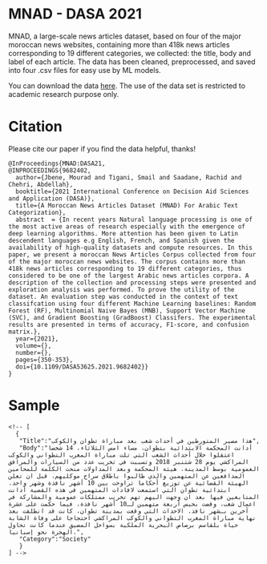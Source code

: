 # MNAD - DASA 2021

MNAD, a large-scale news articles dataset, based on four of the major moroccan news websites, containing more than 418k news articles corresponding to 19 different categories, we collected: the title, body and label of each article.
The data has been cleaned, preprocessed, and saved into four .csv files for easy use by ML models. 

You can download the data [here](https://www.kaggle.com/jmourad100/mnad-moroccan-news-articles-dataset). The use of the data set is restricted to academic research purpose only.

# Citation

Please cite our paper if you find the data helpful, thanks!

```
@InProceedings{MNAD:DASA21,
@INPROCEEDINGS{9682402,
  author={Jbene, Mourad and Tigani, Smail and Saadane, Rachid and Chehri, Abdellah},
  booktitle={2021 International Conference on Decision Aid Sciences and Application (DASA)}, 
  title={A Moroccan News Articles Dataset (MNAD) For Arabic Text Categorization},
  abstract  = {In recent years Natural language processing is one of the most active areas of research especially with the emergence of deep learning algorithms. More attention has been given to Latin descendent languages e.g English, French, and Spanish given the availability of high-quality datasets and compute resources. In this paper, we present a moroccan News Articles Corpus collected from four of the major moroccan news websites. The corpus contains more than 418k news articles corresponding to 19 different categories, thus considered to be one of the largest Arabic news articles corpora. A description of the collection and processing steps were presented and exploration analysis was performed. To prove the utility of the dataset. An evaluation step was conducted in the context of text classifcation using four different Machine Learning baselines: Random Forest (RF), Multinomial Naive Bayes (MNB), Support Vector Machine (SVC), and Gradient Boosting (GradBoost) Classifers. The experimental results are presented in terms of accuracy, F1-score, and confusion matrix.},
  year={2021},
  volume={},
  number={},
  pages={350-353},
  doi={10.1109/DASA53625.2021.9682402}}
}
```

# Sample

```
<!-- [
  {
   "Title":"هذا مصير المتورطين في أحداث شغب بعد مباراة تطوان والكوكب",
   "Body":"أدانت المحكمة الابتدائية بتطوان، مساء امس الثلاثاء، 14 شخصا اعتقلوا خلال أحداث الشغب التي تلت مباراة المغرب التطواني والكوكب المراكشي يوم 28 شتنبر 2018 وتسببت في تخريب عدد من السيارات والمرافق العمومية بوسط المدينة. هيئة المحكمة وبعد المداولات منحت الكلمة للمحامين المدافعين عن المتهمين والذي طالبوا باطلاق سراح موكليهم، قبل ان تعلن الهيئة القضائية عن توزيع أحكاما تراوحت بين 10 أشهر نافذة وشهر واحد. ابتدائية تطوان التي استمعت لافادات المتهمين في هذه القضية أدانت المتابعين فيها بعد ان وجهت اليهم تهم تخريب ممتلكات عمومية والمشاركة في اعمال شغب، وقضت بحبس أربعة متهمين لـ10 أشهر نافذة، فيما حكمت على عشرة آخرين بـشهر نافذ. الاحداث التي وقعت بمدينة تطوان، كانت قد انطلقت بعد نهاية مباراة المغرب التطواني والكوكب المراكشي احتجاجا على وفاة الشابة حياة بلقاسم برصاص البحرية الملكية بسواحل المضيق عندما كانت تحاول الهجرة نحو إسبانيا.",
   "Category":"Society"
   }
] -->
```
